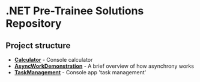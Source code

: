 # .NET Pre-Trainee Solutions Repository

## Project structure

- **[Calculator](./1%20-%20Calculator/)** - Console calculator
- **[AsyncWorkDemonstration](./2%20-%20AsyncWorkDemonstration/)** - A brief overview of how asynchrony works  
- **[TaskManagement](./3%20-%20TaskManagement/)** - Console app 'task management' 
